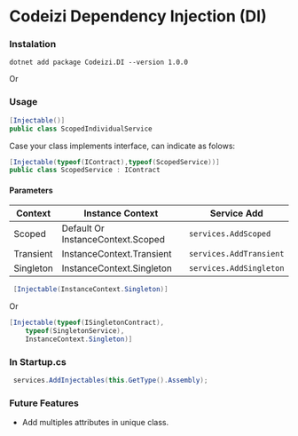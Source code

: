 # Codeizi Dependency Injection (DI)

### Instalation

```
dotnet add package Codeizi.DI --version 1.0.0
````

Or


### Usage

```C#
[Injectable()]
public class ScopedIndividualService
```
Case your class implements interface, can indicate as folows:

```C#
[Injectable(typeof(IContract),typeof(ScopedService))]
public class ScopedService : IContract
```

#### Parameters

Context   | Instance Context                   | Service Add
----------|------------------------------------|----------------------
Scoped    |Default Or InstanceContext.Scoped   | `services.AddScoped`
Transient |InstanceContext.Transient           | `services.AddTransient`
Singleton |InstanceContext.Singleton           | `services.AddSingleton`


```C#
 [Injectable(InstanceContext.Singleton)] 
```
Or

```C#
[Injectable(typeof(ISingletonContract),
    typeof(SingletonService),
    InstanceContext.Singleton)]
```

### In Startup.cs

```C#
 services.AddInjectables(this.GetType().Assembly);
```

### Future Features

- Add multiples attributes in unique class.
